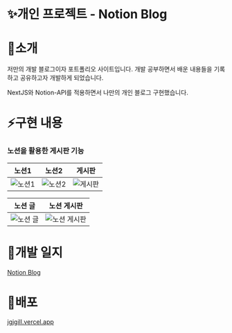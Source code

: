 # ✨개인 프로젝트 - Notion Blog

# 📝소개

저만의 개발 블로그이자 포트폴리오 사이트입니다. 개발 공부하면서 배운 내용들을 기록하고 공유하고자 개발하게 되었습니다.

NextJS와 Notion-API를 적용하면서 나만의 개인 블로그 구현했습니다.

# ⚡️구현 내용

### 노션을 활용한 게시판 기능

|노션1|노션2|게시판|
|------|---|---|
|![노션1](https://user-images.githubusercontent.com/79239852/218500732-6984d0b0-8935-4374-835d-771f0356ccce.png)|![노션2](https://user-images.githubusercontent.com/79239852/218500743-b91c3ee2-7be3-4af1-8b40-33b2fc2f6d98.png)|![게시판](https://user-images.githubusercontent.com/79239852/218500770-ec7a8bc5-948a-4d01-afef-20857bfbb8d1.png)|

|노션 글|노션 게시판|
|------|---|
|![노션 글](https://user-images.githubusercontent.com/79239852/218506021-7e0eabc1-ed5b-4d68-9d97-52ea9eec9811.gif)|![노션 게시판](https://user-images.githubusercontent.com/79239852/218506033-ab3fb58e-35ae-4fe6-9b95-13c886f183e0.gif)|

# 📜개발 일지
<a href="https://bit.ly/3j0KFkW" target="_blank">Notion Blog</a>


# 🚀배포
[jgjgill.vercel.app](https://jgjgill.vercel.app/)
